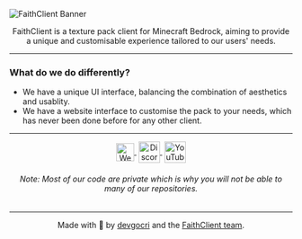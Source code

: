 ![FaithClient Banner](https://user-images.githubusercontent.com/70841501/197364912-d3a2bb36-9a80-4ae2-8bf2-358012c3e371.png)
<div align="center">
  <p>FaithClient is a texture pack client for Minecraft Bedrock, aiming to provide a unique and customisable experience tailored to our users' needs.</p>
</div>
<hr>
<h3>What do we do differently?</h3>
<ul>
  <li>We have a unique UI interface, balancing the combination of aesthetics and usablity.</li>
  <li>We have a website interface to customise the pack to your needs, which has never been done before for any other client.</li>
</ul>
<hr>
<div align="center">
  <a href="https://faithclient.tk" target="_blank">
    <img src="https://user-images.githubusercontent.com/70841501/197365468-2c8159da-7b69-4b1a-9f89-e115bf27dc57.png" width="32px" alt="Website" justify="center" align="center">
  </a>
  ‎ 
  <a href="https://dsc.gg/faithclient" target="_blank">
    <img src="https://assets-global.website-files.com/6257adef93867e50d84d30e2/62595384f934b806f37f4956_145dc557845548a36a82337912ca3ac5.svg" width="38px" alt="Discord" justify="center" align="center">
  </a>
  ‎ 
  <a href="https://www.youtube.com/channel/UCiFqzTt28eko1eXR4YQhOUg" target="_blank">
    <img src="https://user-images.githubusercontent.com/70841501/197365573-1cfa7d18-20b2-4ae3-9e2c-e21bba409fbc.png" width="38px" justify="center" align="center" alt="YouTube">
  </a>
</div>

<div align="center">
  <h6>Note: Most of our code are private which is why you will not be able to many of our repositories.</h6>
  <hr>
  <p>Made with 🍉 by <a href="https://github.com/devgocri">devgocri</a> and the <a href="https://faithclient.tk/team">FaithClient team</a>.</p>
</div>

